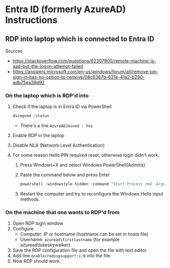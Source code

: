 # Entra ID (formerly AzureAD) Instructions



## RDP into laptop which is connected to Entra ID

Sources
* https://stackoverflow.com/questions/62307900/remote-machine-is-aad-but-the-logon-attempt-failed
* https://answers.microsoft.com/en-us/windows/forum/all/remove-pin-sign-in-has-no-option-to-remove/08c6367b-621e-41a2-b290-adb75ea38d92

### On the laptop which is RDP'd into 

1. Check if the laptop is in Entra ID via PowerShell

   ~~~PowerShell
   dsregcmd /status
   ~~~
   * There's a line `AzureADJoined : Yes`
   
1. Enable RDP in the laptop
1. Disable NLA (Network Level Authentication)
1. For some reason Hello PIN required reset, otherwise login didn't work.
    1. Press Windows+X and select Windows PowerShell(Admins)
    1. Paste the command below and press Enter
  
        ~~~PowerShell
        powershell -windowstyle hidden -command "Start-Process cmd -ArgumentList '/s,/c,takeown /f C:\Windows\ServiceProfiles\LocalService\AppData\Local\Microsoft\NGC /r /d y & icacls C:\Windows\ServiceProfiles\LocalService\AppData\Local\Microsoft\NGC /grant administrators:F /t & RD /S /Q C:\Windows\ServiceProfiles\LocalService\AppData\Local\Microsoft\Ngc & MD C:\Windows\ServiceProfiles\LocalService\AppData\Local\Microsoft\Ngc & icacls C:\Windows\ServiceProfiles\LocalService\AppData\Local\Microsoft\Ngc /T /Q /C /RESET' -Verb runAs"
        ~~~
      
    1. Restart the computer and try to reconfigure the Windows Hello input methods.

### On the machine that one wants to RDP'd from

1. Open RDP login window
1. Configure
    * Computer: IP or hostname (hostname can be set in hosts file)
    * Username: `azuread\firstlastname` (for example azuread\lukeskywalker)
1. Save the RDP configuration file and open the file with text editor.
1. Add line `enablecredsspsupport:i:0` into the file.
1. Now RDP should work.
